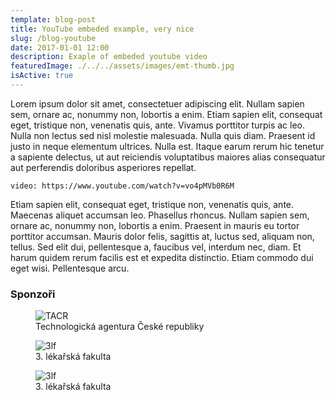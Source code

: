 ```yaml
---
template: blog-post
title: YouTube embeded example, very nice
slug: /blog-youtube
date: 2017-01-01 12:00
description: Exaple of embeded youtube video
featuredImage: ./../../assets/images/emt-thumb.jpg
isActive: true
---
```


Lorem ipsum dolor sit amet, consectetuer adipiscing elit. Nullam sapien sem, ornare ac, nonummy non, lobortis a enim. Etiam sapien elit, consequat eget, tristique non, venenatis quis, ante. Vivamus porttitor turpis ac leo. Nulla non lectus sed nisl molestie malesuada. Nulla quis diam. Praesent id justo in neque elementum ultrices. Nulla est. Itaque earum rerum hic tenetur a sapiente delectus, ut aut reiciendis voluptatibus maiores alias consequatur aut perferendis doloribus asperiores repellat.

`video: https://www.youtube.com/watch?v=vo4pMVb0R6M`

Etiam sapien elit, consequat eget, tristique non, venenatis quis, ante. Maecenas aliquet accumsan leo. Phasellus rhoncus. Nullam sapien sem, ornare ac, nonummy non, lobortis a enim. Praesent in mauris eu tortor porttitor accumsan. Mauris dolor felis, sagittis at, luctus sed, aliquam non, tellus. Sed elit dui, pellentesque a, faucibus vel, interdum nec, diam. Et harum quidem rerum facilis est et expedita distinctio. Etiam commodo dui eget wisi. Pellentesque arcu.

### Sponzoři
<div class="sponsors">
    <figure>
        <img src="/assets/tacr.jpg" alt="TACR" title="Technologická agentura České republiky"/>
        <figcaption>Technologická agentura České republiky</figcaption>
    </figure>
    <figure>
        <img src= /assets/3lf.jpg alt="3lf" title="3. lékařská fakulta" >
        <figcaption>3. lékařská fakulta</figcaption>
    </figure>
    <figure>
        <img src= /assets/3lf.jpg alt="3lf" title="3. lékařská fakulta" >
        <figcaption>3. lékařská fakulta</figcaption>
    </figure>
</div>

